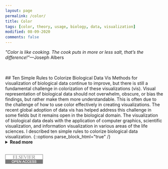 ```yaml
---
layout: page
permalink: /color/
title: Color
tags: [color, theory, usage, biology, data, visualization]
modified: 08-09-2020
comments: false
---
```


_"Color is like cooking.  The cook puts in more or less salt, that’s the difference!”_—Joseph Albers

<br/>
<br/>
## Ten Simple Rules to Colorize Biological Data Vis
Methods for visualization of biological data continue to improve, but there is still a fundamental challenge in colorization of these visualizations (vis).  Visual representation of biological data should not overwhelm, obscure, or bias the findings, but rather make them more understandable.  This is often due to the challenge of how to use color effectively in creating visualizations.  The recent global adoption of data vis has helped address this challenge in some fields but it remains open in the biological domain.  The visualization of biological data deals with the application of computer graphics, scientific visualization, and information visualization in various areas of the life sciences.  I described ten simple rules to colorize biological data visualization.
{::options parse_block_html="true" /}
<details><summary><b>Read more</b></summary>
<p>
{::options parse_block_html="true" /}
1. Identify the Nature of your Data
2. Select a Color Space
3. Create a Color Palette based on the selected Color Space
4. Apply the Color Palette to your Data Set for Visualization
5. Check for Color Context in your Data Vis after the Color Palette is Applied
6. Evaluate Interactions of Colors in your Data Visualization
7. Be Aware of Color Conventions and Definitions in your particular discipline
8. Assess Color Deficiencies
9. Consider Web Content Accessibility and Print Realities
10. Get it right in Black & White
</p>
</details>
<br/>

[![DOI](/images/id_elsevier.png)](https://collections.plos.org/ten-simple-rules)

